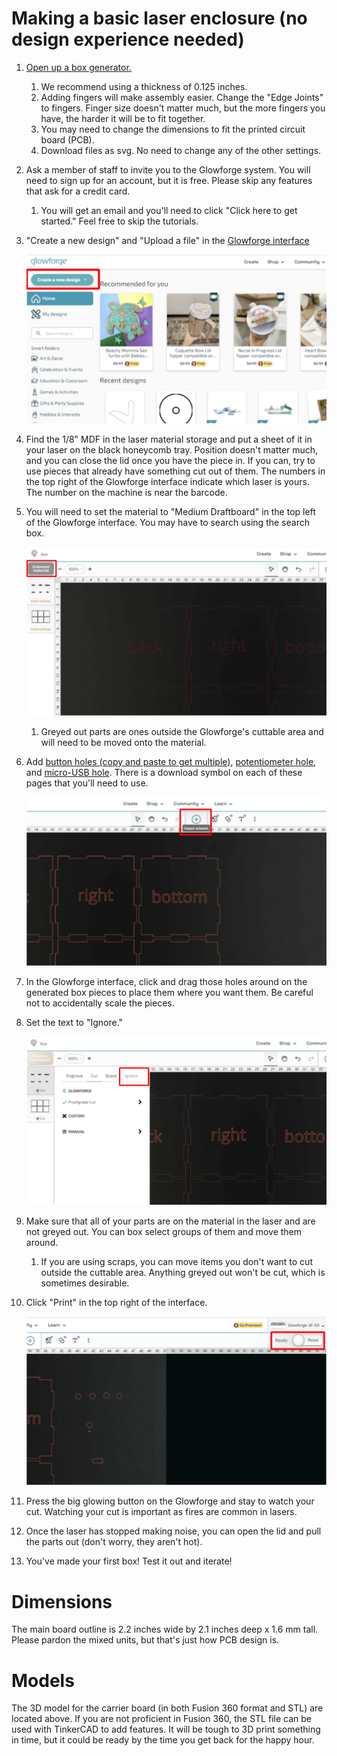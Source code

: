# Making a basic laser enclosure (no design experience needed)
1. [Open up a box generator.](https://en.makercase.com/#/basicbox)
    1. We recommend using a thickness of 0.125 inches.
    1. Adding fingers will make assembly easier. Change the "Edge Joints" to fingers. Finger size doesn't matter much, but the more fingers you have, the harder it will be to fit together.
    1. You may need to change the dimensions to fit the printed circuit board (PCB).
    1. Download files as svg. No need to change any of the other settings.
1. Ask a member of staff to invite you to the Glowforge system. You will need to sign up for an account, but it is free. Please skip any features that ask for a credit card.
    1. You will get an email and you'll need to click "Click here to get started." Feel free to skip the tutorials.
1. "Create a new design" and "Upload a file" in the [Glowforge interface](https://app.glowforge.com)

    ![Image of Glowforge home screen](/assets/glowforge_home.svg)

1. Find the 1/8" MDF in the laser material storage and put a sheet of it in your laser on the black honeycomb tray. Position doesn't matter much, and you can close the lid once you have the piece in. If you can, try to use pieces that already have something cut out of them. The numbers in the top right of the Glowforge interface indicate which laser is yours. The number on the machine is near the barcode.
1. You will need to set the material to "Medium Draftboard" in the top left of the Glowforge interface. You may have to search using the search box.

    ![Image showing where to select materials](/assets/glowforge_materials.svg)
    
    1. Greyed out parts are ones outside the Glowforge's cuttable area and will need to be moved onto the material.

1. Add [button holes (copy and paste to get multiple)](button_hole.svg), [potentiometer hole](potentiometer_hole.svg), and [micro-USB hole](usb_hole.svg). There is a download symbol on each of these pages that you'll need to use.

    ![Image of Glowforge interface](/assets/glowforge_add.svg)

1. In the Glowforge interface, click and drag those holes around on the generated box pieces to place them where you want them. Be careful not to accidentally scale the pieces.

1. Set the text to "Ignore."

    ![Image showing where Ignore is found](/assets/glowforge_ignore.svg)

1. Make sure that all of your parts are on the material in the laser and are not greyed out. You can box select groups of them and move them around.
    1. If you are using scraps, you can move items you don't want to cut outside the cuttable area. Anything greyed out won't be cut, which is sometimes desirable.
1. Click "Print" in the top right of the interface.

    ![Image showing the Print button](/assets/glowforge_print.svg)

1. Press the big glowing button on the Glowforge and stay to watch your cut. Watching your cut is important as fires are common in lasers.
1. Once the laser has stopped making noise, you can open the lid and pull the parts out (don't worry, they aren't hot).
1. You've made your first box! Test it out and iterate!

# Dimensions
The main board outline is 2.2 inches wide by 2.1 inches deep x 1.6 mm tall. Please pardon the mixed units, but that's just how PCB design is.

# Models
The 3D model for the carrier board (in both Fusion 360 format and STL) are located above. If you are not proficient in Fusion 360, the STL file can be used with TinkerCAD to add features. It will be tough to 3D print something in time, but it could be ready by the time you get back for the happy hour.